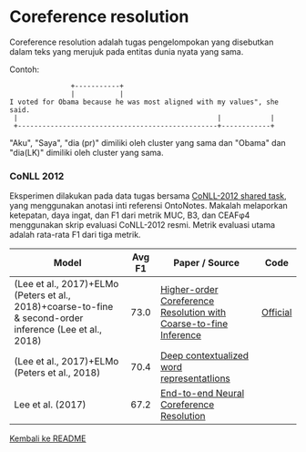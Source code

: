 # Coreference resolution

Coreference resolution adalah tugas pengelompokan yang disebutkan dalam teks yang merujuk pada entitas dunia nyata yang sama.

Contoh:

```
               +-----------+
               |           |
I voted for Obama because he was most aligned with my values", she said.
 |                                                 |            |
 +-------------------------------------------------+------------+
```

"Aku", "Saya", "dia (pr)" dimiliki oleh cluster yang sama dan "Obama" dan "dia(LK)" dimiliki oleh cluster yang sama.

### CoNLL 2012

Eksperimen dilakukan pada data tugas bersama [CoNLL-2012 shared task](http://www.aclweb.org/anthology/W12-4501), yang menggunakan anotasi inti referensi OntoNotes.  Makalah melaporkan ketepatan, daya ingat, dan F1 dari metrik MUC, B3, dan CEAFφ4 menggunakan skrip evaluasi CoNLL-2012 resmi.  Metrik evaluasi utama adalah rata-rata F1 dari tiga metrik.

| Model           | Avg F1 |  Paper / Source | Code |
| ------------- | :-----:| --- | --- |
| (Lee et al., 2017)+ELMo (Peters et al., 2018)+coarse-to-fine & second-order inference (Lee et al., 2018) | 73.0 | [Higher-order Coreference Resolution with Coarse-to-fine Inference](http://aclweb.org/anthology/N18-2108) | [Official](https://github.com/kentonl/e2e-coref) |
| (Lee et al., 2017)+ELMo (Peters et al., 2018) | 70.4 | [Deep contextualized word representatIions](https://arxiv.org/abs/1802.05365) | |
| Lee et al. (2017) | 67.2 | [End-to-end Neural Coreference Resolution](https://arxiv.org/abs/1707.07045) | |

[Kembali ke README](../README.md)
